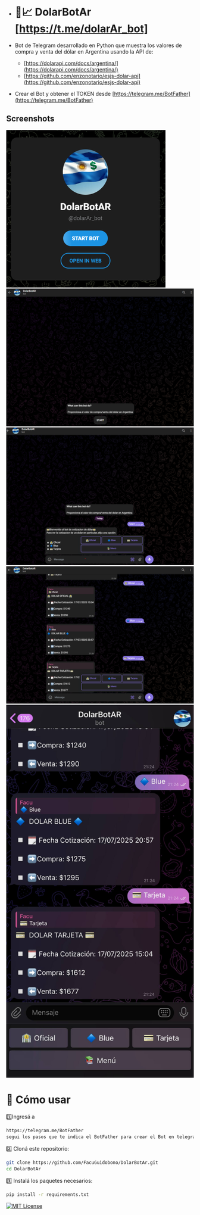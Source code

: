 - # 📱📈 DolarBotAr   [https://t.me/dolarAr_bot]

- Bot de Telegram desarrollado en Python que muestra los valores de compra y venta del dólar en Argentina usando la API de:
  - [https://dolarapi.com/docs/argentina/](https://dolarapi.com/docs/argentina/)
  - [https://github.com/enzonotario/esjs-dolar-api](https://github.com/enzonotario/esjs-dolar-api)

- Crear el Bot y obtener el TOKEN desde [https://telegram.me/BotFather](https://telegram.me/BotFather)

## Screenshots

![](https://github.com/FacuGuidobono/DolarBotAr/blob/main/images/0.png) ![](https://github.com/FacuGuidobono/DolarBotAr/blob/main/images/1.png)
![](https://github.com/FacuGuidobono/DolarBotAr/blob/main/images/2.png) ![](https://github.com/FacuGuidobono/DolarBotAr/blob/main/images/3.png)
![](https://github.com/FacuGuidobono/DolarBotAr/blob/main/images/phone.jpg)

# 📒 Cómo usar

1️⃣Ingresá a
```bash
https://telegram.me/BotFather
segui los pasos que te indica el BotFather para crear el Bot en telegram y obtener el TOKEN del mismo.
```

2️⃣ Cloná este repositorio:
```bash
git clone https://github.com/FacuGuidobono/DolarBotAr.git
cd DolarBotAr 
```

3️⃣ Instalá los paquetes necesarios:
```bash
pip install -r requirements.txt
```


[![MIT License](https://img.shields.io/badge/License-MIT-green.svg)](https://choosealicense.com/licenses/mit/)
